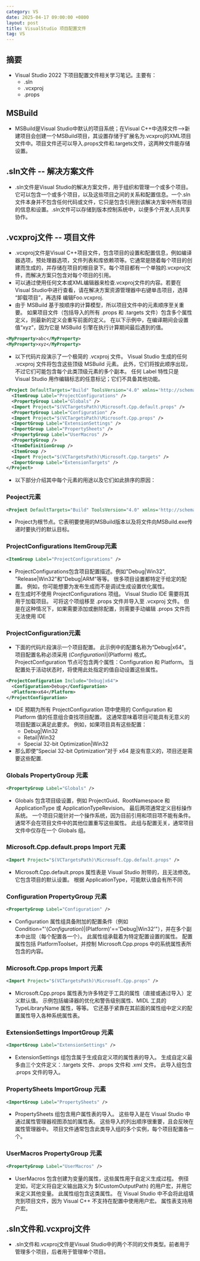 ```yaml
---
category: VS
date: 2025-04-17 09:00:00 +0800
layout: post
title: VisualStudio 项目配置文件
tag: VS
---
```

## 摘要

+ Visual Studio 2022 下项目配置文件相关学习笔记。主要有：
  + .sln
  + .vcxproj
  + .props

<!--more-->

## MSBuild

+ MSBuild是Visual Studio中默认的项目系统；在Visual C++中选择文件-->新建项目会创建一个MSBuild项目，其设置存储于扩展名为.vcxproj的XML项目文件中。项目文件还可以导入.props文件和.targets文件，这两种文件能存储设置。

## .sln文件 -- 解决方案文件

+ .sln文件是Visual Studio的解决方案文件，用于组织和管理一个或多个项目。它可以包含一个或多个项目，以及这些项目之间的关系和配置信息。一个.sln文件本身并不包含任何代码或文件，它只是包含引用到该解决方案中所有项目的信息和设置。.sln文件可以存储到版本控制系统中，以便多个开发人员共享协作。

## .vcxproj文件 -- 项目文件

+ .vcxproj文件是Visual C++项目文件，包含项目的设置和配置信息，例如编译器选项，预处理器选项，文件列表和库依赖项等。它通常是随着每个项目的创建而生成的，并存储在项目的根目录下。每个项目都有一个单独的.vcxproj文件，而解决方案只包含对每个项目的引用。
+ 可以通过使用任何文本或XML编辑器来检查.vcxproj文件的内容。若要在Visual Studio中进行查看，请在解决方案资源管理器中右键单击项目，选择 “卸载项目”，再选择 编辑Foo.vcxproj.
+ 由于 MSBuild 基于按顺序的计算模型，所以项目文件中的元素顺序至关重要。 如果项目文件（包括导入的所有 .props 和 .targets 文件）包含多个属性定义，则最新的定义会重写前面的定义。 在以下示例中，在编译期间会设置值“xyz”，因为它是 MSBuild 引擎在执行计算期间最后遇到的值。
```xml
<MyProperty>abc</MyProperty>
<MyProperty>xyz</MyProperty>
```

+ 以下代码片段演示了一个极简的 .vcxproj 文件。 Visual Studio 生成的任何 .vcxproj 文件将包含这些顶级 MSBuild 元素。 此外，它们将按此顺序出现，不过它们可能包含每个此类顶级元素的多个副本。 任何 Label 特性只是 Visual Studio 用作编辑标志的任意标记；它们不具备其他功能。
```xml
<Project DefaultTargets="Build" ToolsVersion="4.0" xmlns='http://schemas.microsoft.com/developer/msbuild/2003'>
  <ItemGroup Label="ProjectConfigurations" />
  <PropertyGroup Label="Globals" />
  <Import Project="$(VCTargetsPath)\Microsoft.Cpp.default.props" />
  <PropertyGroup Label="Configuration" />
  <Import Project="$(VCTargetsPath)\Microsoft.Cpp.props" />
  <ImportGroup Label="ExtensionSettings" />
  <ImportGroup Label="PropertySheets" />
  <PropertyGroup Label="UserMacros" />
  <PropertyGroup />
  <ItemDefinitionGroup />
  <ItemGroup />
  <Import Project="$(VCTargetsPath)\Microsoft.Cpp.targets" />
  <ImportGroup Label="ExtensionTargets" />
</Project>
```
+ 以下部分介绍其中每个元素的用途以及它们如此排序的原因：

### Peoject元素

```xml
<Project DefaultTargets="Build" ToolsVersion="4.0" xmlns='http://schemas.microsoft.com/developer/msbuild/2003' >
```
+ Project为根节点。它表明要使用的MSBuild版本以及将文件向MSBuild.exe传递时要执行的默认目标。

### ProjectConfigurations ItemGroup元素

```xml
<ItemGroup Label="ProjectConfigurations" />
```
+ ProjectConfigurations包含项目配置描述。例如"Debug|Win32", "Release|Win32"和"Debug|ARM"等等。 很多项目设置都特定于给定的配置。 例如，你可能想要为发布生成而不是调试生成设置优化属性。
+ 在生成时不使用 ProjectConfigurations 项组。 Visual Studio IDE 需要将其用于加载项目。 可将这个项组移至 .props 文件并导入至 .vcxproj 文件。 但是在这种情况下，如果需要添加或删除配置，则需要手动编辑 .props 文件而无法使用 IDE

### ProjectConfiguration元素

+ 下面的代码片段演示一个项目配置。 此示例中的配置名称为“Debug|x64”。 项目配置名称必须采用 $(Configuration)|$(Platform) 格式。 ProjectConfiguration 节点可包含两个属性：Configuration 和 Platform。 当配置处于活动状态时，将使用此处指定的值自动设置这些属性。
```xml
<ProjectConfiguration Include="Debug|x64">
  <Configuration>Debug</Configuration>
  <Platform>x64</Platform>
</ProjectConfiguration>
```
+ IDE 预期为所有 ProjectConfiguration 项中使用的 Configuration 和 Platform 值的任意组合查找项目配置。 这通常意味着项目可能具有无意义的项目配置以满足此要求。 例如，如果项目具有这些配置：
  + Debug|Win32
  + Retail|Win32
  + Special 32-bit Optimization|Win32
+ 那么即使“Special 32-bit Optimization”对于 x64 是没有意义的，项目还是需要这些配置.

### Globals PropertyGroup 元素

```xml
<PropertyGroup Label="Globals" />
```
+ Globals 包含项目级设置，例如 ProjectGuid、RootNamespace 和 ApplicationType 或 ApplicationTypeRevision。 最后两项通常定义目标操作系统。 一个项目只能针对一个操作系统，因为目前引用和项目项不能有条件。 通常不会在项目文件中的其他位置重写这些属性。 此组与配置无关，通常项目文件中仅存在一个 Globals 组。

### Microsoft.Cpp.default.props Import 元素

```xml
<Import Project="$(VCTargetsPath)\Microsoft.Cpp.default.props" />
```
+ Microsoft.Cpp.default.props 属性表是 Visual Studio 附带的，且无法修改。 它包含项目的默认设置。 根据 ApplicationType，可能默认值会有所不同

### Configuration PropertyGroup 元素

```xml
<PropertyGroup Label="Configuration" />
```
+ Configuration 属性组具备附加的配置条件（例如 Condition="'$(Configuration)|$(Platform)'=='Debug|Win32'"），并在多个副本中出现（每个配置各一个）。 此属性组承载着为特定配置设置的属性。 配置属性包括 PlatformToolset，并控制 Microsoft.Cpp.props 中的系统属性表所包含的内容。

### Microsoft.Cpp.props Import 元素

```xml
<Import Project="$(VCTargetsPath)\Microsoft.Cpp.props" />
```
+ Microsoft.Cpp.props 属性表为许多特定于工具的属性（直接或通过导入）定义默认值。 示例包括编译器的优化和警告级别属性、MIDL 工具的 TypeLibraryName 属性，等等。 它还基于紧靠在其前面的属性组中定义的配置属性导入各种系统属性表。

### ExtensionSettings ImportGroup 元素

```xml
<ImportGroup Label="ExtensionSettings" />
```
+ ExtensionSettings 组包含属于生成自定义项的属性表的导入。 生成自定义最多由三个文件定义：.targets 文件、.props 文件和 .xml 文件。 此导入组包含 .props 文件的导入。

### PropertySheets ImportGroup 元素

```xml
<ImportGroup Label="PropertySheets" />
```
+ PropertySheets 组包含用户属性表的导入。 这些导入是在 Visual Studio 中通过属性管理器视图添加的属性表。 这些导入的列出顺序很重要，且会反映在属性管理器中。 项目文件通常包含此类导入组的多个实例，每个项目配置各一个。

### UserMacros PropertyGroup 元素

```xml
<PropertyGroup Label="UserMacros" />
```
+ UserMacros 包含创建为变量的属性，这些属性用于自定义生成过程。 例径定如，可定义将自定义输出路义为 $(CustomOutputPath) 的用户宏，并用它来定义其他变量。 此属性组包含这类属性。 在 Visual Studio 中不会将此组填充到项目文件，因为 Visual C++ 不支持在配置中使用用户宏。 属性表支持用户宏。

## .sln文件和.vcxproj文件

+ .sln文件和.vcxproj文件是Visual Studio中的两个不同的文件类型。前者用于管理多个项目，后者用于管理单个项目。